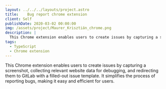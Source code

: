 ```yaml
---
layout: ../../../layouts/project.astro
title:    Bug report chrome extension
client: Self
publishDate: 2020-03-02 00:00:00
img: /assets/project/Maurer_Krisztián_chrome.png
description: |
  This Chrome extension enables users to create issues by capturing a screenshot, collecting relevant website data for debugging, and redirecting them to GitLab with a filled-out issue template. It simplifies the process of reporting bugs, making it easy and efficient for users.
tags:
  - TypeScript
  - Chrome extension
---
```


This Chrome extension enables users to create issues by capturing a screenshot, collecting relevant website data for debugging, and redirecting them to GitLab with a filled-out issue template. It simplifies the process of reporting bugs, making it easy and efficient for users.
